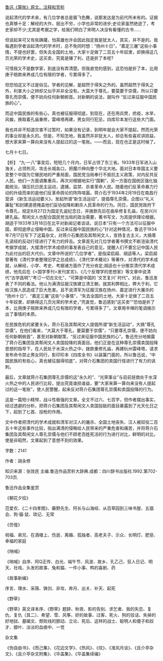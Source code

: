 [鲁迅《算账》原文、注释和赏析](https://www.vrrw.net/wx/9749.html)

说起清代的学术来，有几位学者总是眉飞色舞，说那发达是为前代所未有的。证据也真够十足：解经的大作，层出不穷，小学也非常的进步;史论家虽然绝迹了，考史家却不少;尤其是考据之学，给我们明白了宋明人决没有看懂的古书……

但说起来可又有些踌躇，怕英雄也许会因此指定我是犹太人，其实，并不是的。我每遇到学者谈起清代的学术时，总不免同时想：“扬州十日”，“嘉定三屠”这些小事情，不提也好罢，但失去全国的土地，大家十足做了二百五十年奴隶，却换得这几页光荣的学术史，这买卖，究竟是赚了利，还是折了本呢?

可惜我又不是数学家，到底没有弄清楚。但我直觉的感到，这恐怕是折了本，比用庚子赔款来养成几位有限的学者，亏累得多了。

但恐怕这又不过是俗见。学者的见解，是超然于得失之外的。虽然超然于得失之外，利害大小之辨却又似乎并非全没有。大莫大于尊孔，要莫要于崇儒，所以只要尊孔而崇儒，便不妨向任何新朝俯首。对新朝的说法，就叫作 “反过来征服中国民族的心”。

而这中国民族的有些心，真也被征服得彻底，到现在，还在用兵燹，疠疫，水旱，风蝗，换取着孔庙重修，雷峰塔再建，男女同行犯忌，四库珍本发行这些大门面。

我也并非不知道灾害不过暂时，如果没有记录，到明年就会大家不提起，然而光荣的事业却是永久的。但是，不知怎地，我虽然并非犹太人，却总有些喜欢讲损益，想大家来算一算向来没有人提起过的这一笔账。——而且，现在也正是这时候了。

七月十七日。



【析】 “九·一八”事变后，短短几个月内，日军占领了东三省。1933年日军进入山海关，占领热河，攻击长城各口，把魔爪伸向整个华北大地。面对日本帝国主义要变整个中国为它殖民地的严重局面，国民党当局奉行不抵抗主义政策，对内反共反人民。他们一方面调集重兵，再次对根据地实行“围剿”，另一方面在国统区强化独裁统治，镇压抗日民主运动，逮捕，监禁、杀害革命人民。随着他们反革命暴力行动的升级而来的是他们反革命舆论的阵阵喧嚣。蒋介石于1934年2月19日在南昌行营讲 《新生活运动要义》，发起所谓“新生活运动”，提倡尊孔崇儒，企图以“礼义廉耻”和封建道德掩盖他们妥协投降和剿杀人民革命的行为。同日，国民党政府下令尊孔，规定8月27日为国定孔诞纪念日，并拨款先后在曲阜修复孔庙，在吴兴兴建孔庙。帮闲文人也配合国民党当局的政治需要，著书写文，为其提供理论根据。胡适于1933年3月18日在北平对新闻记者谈话，说日本“只有一个方法可以征服中国，即彻底停止侵略中国，反过来征服中国民族的心”针对这种情况，鲁迅于1934年7月17日写下了这篇杂文，对蒋介石集团及其帮闲文人，宣扬复古主义，大搞尊孔读经的反动行径进行了有力的抨击。文章首先对几位学者著书撰文不断渲染清代考据学成就，大摆清代学术成绩的事发表自己的意见，提醒人们不要忘记中国人民为此付出的巨大代价。文章中所说的“几位学者”，是指梁启超、胡适等人。梁启超曾著有《清代学者整理旧学之总成绩》、《清代学术概论》等著作，对清代的学术成就，从解经，小学、考史、考据诸方面作了充分肯定;胡适也十分推崇清代学术成绩，他先后在《<国学季刊>发刊宣言》、《几个反理学的思想家》等文章中说清代“古学昌明”;“考订一切古文化”，“可算是中国的 ‘文艺复兴’ 时代”。对此，鲁迅发表了不同的看法。他认为满清征服汉族建立清王朝，就其利弊相比，弊大于利，它给汉族人民造成了巨大危害。且不说清军为征服汉族在扬州、嘉定进行大屠杀的 “扬州十日”、“嘉定三屠”这些“小事情”，“失去全国的土地，大家十足做了二百五十年奴隶，却换得这几页光荣的学术史，”凭直觉，鲁迅感到“这买卖”“恐怕是折了本，比用庚子赔款来养成几位有限的学者，亏累得多了”。文章用辛辣的笔调揭示出了事情的本质。

在民族危机的紧要关头，蒋介石及其帮闲文人提倡所谓“新生活运动”，大搞“尊孔崇儒”。在他们看来，“大莫大于尊孔，要莫要于崇儒”，“只要尊孔崇儒，便不妨向任何新朝俯首”，甚至对新朝献策，“反过来征服中国民族的心”。鲁迅充分地揭露了蒋介石集团及其帮闲文人卖国投降的真面目。他们正是在这种尊孔崇儒卖国投降思想的指导下，在人民处于水深火热之中，拨款重修孔庙，再建杭州雷峰塔，请求发布命令禁止男女同行，影印珍本《四库全书》以装簧门面的，所以鲁迅说，“中国民族的有些心，真也被征服得彻底”，对蒋介石集团的卖国行径进行了有力的讽刺。

最后，文章就蒋介石集团尊孔崇儒的这“永久的”、“光荣事业”与目前拯救处于水深火热之中的人民进行比较，提出究竟谁损谁益，要“大家来算一算向来没有人提起过的这一笔账”，使人民警醒，起来反对蒋介石集团尊孔崇儒和卖国投降的行为。

这是一篇短小精悍，战斗性极强的文章。全文不过六、七百字，但作者摆出事实，经过透避的分析，把蒋介石集团及其帮闲文人卖国投敌的面目暴露到了光天化日之下，起到了匕首、投枪的作用。

文中作者把清代的学术成就和清军对汉人的屠杀、全国土地丧失、汉人被奴役二百五十年这些事作比较，指出满清的侵略给人民带来的严重危害和痛苦，并将蒋介石集团及其帮闲文人尊孔崇儒与他们不顾老百姓死活的行为进行对比，鲜明的对比，使是非昭然，文章起到了意想不到的效果。

字数：2141

作者：胡永修

知识来源：张效民 主编.鲁迅作品赏析大辞典.成都：四川辞书出版社.1992.第702-703页.

鲁迅作品全集鉴赏

《朝花夕拾》

范爱农、《二十四孝图》、藤野先生、阿长与山海经、从百草园到三味书屋、五猖会、狗·猫·鼠、琐记、无常

《仿徨》

祝福、弟兄、在酒楼上、伤逝、离婚、孤独者、高老夫子、示众、长明灯、肥皂、幸福的家庭

《呐喊》

《呐喊》自序、阿Q正传、白光、端午节、风波、故乡、孔乙己、狂人日记、明天、社戏、头发的故事、兔和猫、一件小事、鸭的喜剧、药

《故事新编》

序言、理水、采薇、铸剑、非攻、奔月、出关、补天、起死

《野草》

《野草》英文译本序、《野草》题辞、秋夜、影的告别、求乞者、我的失恋、复仇、复仇〔其二〕、希望、雪、风筝、好的故事、过客、死火、狗的驳诘、失掉的好地狱、墓碣文、颓败线的颤动、立论、死后、这样的战士、聪明人和傻子和奴才、腊叶、淡淡的血痕中、一觉

杂文集

《伪自由书》、《而己集》、《花边文学》、《热风》、《坟》、《准风月谈》、《且介亭杂文》、《且介亭杂文附集》、《华盖集》、《华盖集续编》

